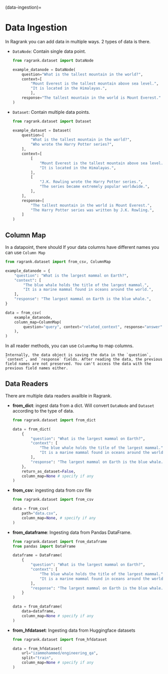 (data-ingestion)=
# Data Ingestion

In Ragrank you can add data in multiple ways. 2 types of data is there.

- `DataNode`: Contain single data point.
    ```python
    from ragrank.dataset import DataNode

    example_datanode = DataNode(
        question="What is the tallest mountain in the world?",
        context=[
            "Mount Everest is the tallest mountain above sea level.", 
            "It is located in the Himalayas.",
            ],
        response="The tallest mountain in the world is Mount Everest."
    )
    ```
- `Dataset`: Contain multiple data points.
    ```python
    from ragrank.dataset import Dataset

    example_dataset = Dataset(
        question=[
            "What is the tallest mountain in the world?",
            "Who wrote the Harry Potter series?",
        ],
        context=[
            [
                "Mount Everest is the tallest mountain above sea level.",
                "It is located in the Himalayas.",
            ],
            [
                "J.K. Rowling wrote the Harry Potter series.",
                "The series became extremely popular worldwide.",
            ],
        ],
        response=[
            "The tallest mountain in the world is Mount Everest.",
            "The Harry Potter series was written by J.K. Rowling.",
        ]
    )
    ```

## Column Map

In a datapoint, there should If your data columns have different names you can use `Column Map`

```python
from ragrank.dataset import from_csv, ColumnMap

example_datanode = {
    "question": "What is the largest mammal on Earth?",
    "context": [
        "The blue whale holds the title of the largest mammal.",
        "It is a marine mammal found in oceans around the world.",
    ],
    "response": "The largest mammal on Earth is the blue whale.",
}

data = from_csv(
    example_datanode,
    column_map=ColumnMap(
        question="query", context="related_context", response="answer"
    ),
)
```
In all reader methods, you can use `ColumnMap` to map columns.

```{Caution}
Internally, the data object is saving the data in the `question`, `context`, and `response` fields. After reading the data, the previous field names are not preserved. You can't access the data with the previous field names either.
```

## Data Readers

There are multiple data readers availble in Ragrank.

- **from_dict**: ingest data from a dict. Will convert `DataNode` and `Dataset` according to the type of data.
    ```python
    from ragrank.dataset import from_dict

    data = from_dict(
        {
            "question": "What is the largest mammal on Earth?",
            "context": [
                "The blue whale holds the title of the largest mammal.",
                "It is a marine mammal found in oceans around the world.",
            ],
            "response": "The largest mammal on Earth is the blue whale.",
        },
        return_as_dataset=False, 
        column_map=None # specify if any
    )
    ```

- **from_csv**: ingesting data from csv file
    ```python
    from ragrank.dataset import from_csv

    data = from_csv(
        path="data.csv", 
        column_map=None, # specify if any
    )
    ```

- **from_dataframe**: Ingesting data from Pandas DataFrame.
    ```python
    from ragrank.dataset import from_dataframe
    from pandas import DataFrame

    dataframe = DataFrame(
        {
            "question": "What is the largest mammal on Earth?",
            "context": [
                "The blue whale holds the title of the largest mammal.",
                "It is a marine mammal found in oceans around the world.",
            ],
            "response": "The largest mammal on Earth is the blue whale.",
        }
    )

    data = from_dataframe(
        data=dataframe,
        column_map=None # specify if any
    )
    ```

- **from_hfdataset**: Ingesting data from Huggingface datasets
    ```python
    from ragrank.dataset import from_hfdataset

    data = from_hfdataset(
        url="izammohammed/engineering_qa", 
        split="train", 
        column_map=None # specify if any
    )